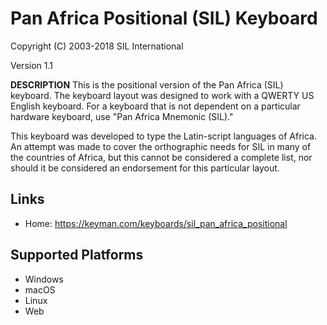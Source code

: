 Pan Africa Positional (SIL) Keyboard
=====================

Copyright (C) 2003-2018 SIL International

Version 1.1

__DESCRIPTION__
This is the positional version of the Pan Africa (SIL) keyboard. The keyboard layout was designed to
work with a QWERTY US English keyboard. For a keyboard that is not dependent on a particular hardware 
keyboard, use "Pan Africa Mnemonic (SIL)."

This keyboard was developed to type the Latin-script languages of Africa.  An attempt was made to 
cover the orthographic needs for SIL in many of the countries of Africa, but this cannot be 
considered a complete list, nor should it be considered an endorsement for this particular layout.

Links
-----

 * Home:     https://keyman.com/keyboards/sil_pan_africa_positional

Supported Platforms
-------------------
 * Windows
 * macOS
 * Linux
 * Web

